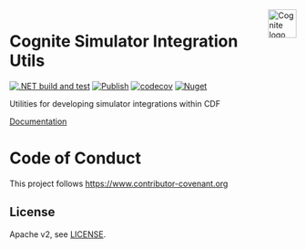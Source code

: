<a href="https://cognite.com/">
    <img src="https://user-images.githubusercontent.com/6639002/198020263-af95e1ec-6494-4f17-b359-339b65cf9b04.png#gh-dark-mode-only" alt="Cognite logo" title="Cognite" align="right" height="50" />
</a>

Cognite Simulator Integration Utils
=======================
[![.NET build and test](https://github.com/cognitedata/dotnet-simulator-utils/actions/workflows/buildandtest.yml/badge.svg?branch=main)](https://github.com/cognitedata/dotnet-simulator-utils/actions/workflows/buildandtest.yml)
[![Publish](https://github.com/cognitedata/dotnet-simulator-utils/actions/workflows/publish.yml/badge.svg)](https://github.com/cognitedata/dotnet-simulator-utils/actions/workflows/publish.yml)
[![codecov](https://codecov.io/gh/cognitedata/dotnet-simulator-utils/branch/main/graph/badge.svg?token=sr1aNhkc1e)](https://codecov.io/gh/cognitedata/dotnet-simulator-utils)
[![Nuget](https://img.shields.io/nuget/vpre/Cognite.Simulator.Extensions)](https://www.nuget.org/packages/Cognite.Simulator.Extensions/)

Utilities for developing simulator integrations within CDF 


[Documentation](https://cognitedata.github.io/dotnet-simulator-utils/index.html)

# Code of Conduct

This project follows https://www.contributor-covenant.org

## License

Apache v2, see [LICENSE](https://github.com/cognitedata/dotnet-simulator-utils/blob/master/LICENSE).
